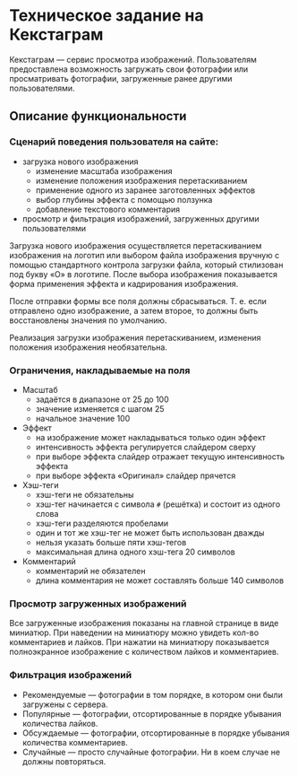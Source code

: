 # Техническое задание на Кекстаграм

Кекстаграм — сервис просмотра изображений. Пользователям предоставлена возможность загружать свои фотографии или просматривать фотографии, загруженные ранее другими пользователями.

## Описание функциональности
### Сценарий поведения пользователя на сайте:
- загрузка нового изображения
  - изменение масштаба изображения
  - изменение положения изображения перетаскиванием
  - применение одного из заранее заготовленных эффектов
  - выбор глубины эффекта с помощью ползунка
  - добавление текстового комментария
- просмотр и фильтрация изображений, загруженных другими пользователями

Загрузка нового изображения осуществляется перетаскиванием изображения на логотип или выбором файла изображения вручную с помощью стандартного контрола загрузки файла, который стилизован под букву «О» в логотипе. После выбора изображения показывается форма применения эффекта и кадрирования изображения.

После отправки формы все поля должны сбрасываться. Т. е. если отправлено одно изображение, а затем второе, то должны быть восстановлены значения по умолчанию.

Реализация загрузки изображения перетаскиванием, изменения положения изображения необязательна.

### Ограничения, накладываемые на поля
- Масштаб
  - задаётся в диапазоне от 25 до 100
  - значение изменяется с шагом 25
  - начальное значение 100
- Эффект
  - на изображение может накладываться только один эффект
  - интенсивность эффекта регулируется слайдером сверху
  - при выборе эффекта слайдер отражает текущую интенсивность эффекта
  - при выборе эффекта «Оригинал» слайдер прячется
- Хэш-теги
  - хэш-теги не обязательны
  - хэш-тег начинается с символа `#` (решётка) и состоит из одного слова
  - хэш-теги разделяются пробелами
  - один и тот же хэш-тег не может быть использован дважды
  - нельзя указать больше пяти хэш-тегов
  - максимальная длина одного хэш-тега 20 символов
- Комментарий
  - комментарий не обязателен
  - длина комментария не может составлять больше 140 символов

### Просмотр загруженных изображений
Все загруженные изображения показаны на главной странице в виде миниатюр. При наведении на миниатюру можно увидеть кол-во комментариев и лайков. При нажатии на миниатюру показывается полноэкранное изображение с количеством лайков и комментариев.

### Фильтрация изображений
- Рекомендуемые — фотографии в том порядке, в котором они были загружены с сервера.
- Популярные — фотографии, отсортированные в порядке убывания количества лайков.
- Обсуждаемые — фотографии, отсортированные в порядке убывания количества комментариев.
- Случайные — просто случайные фотографии. Ни в коем случае не должны повторяться.
